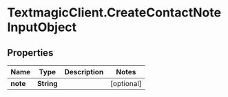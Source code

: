 # TextmagicClient.CreateContactNoteInputObject

## Properties
Name | Type | Description | Notes
------------ | ------------- | ------------- | -------------
**note** | **String** |  | [optional] 


